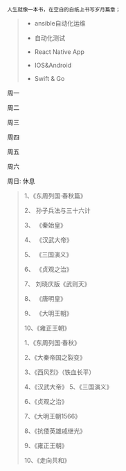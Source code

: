 # 

```asciidoc
人生就像一本书，在空白的白纸上书写岁月篇章；
```

> * ansible自动化运维
> 
> * 自动化测试
> 
> * React Native App
> 
> * IOS&Android
> 
> * Swift & Go

周一

> 

周二

> 

周三

> 

周四

> 

周五

> 

周六

> 

周日: 休息

> 1、《东周列国·春秋篇》
> 
> 2、 孙子兵法与三十六计
> 
> 3、 《秦始皇》
> 
> 4、 《汉武大帝》
> 
> 5、 《三国演义》
> 
> 6、 《贞观之治》
> 
> 7、 刘晓庆版《武则天》
> 
> 8、 《唐明皇》
> 
> 9、 《大明王朝》
> 
> 10、《雍正王朝》
> 
> 1、《东周列国·春秋》
> 
> 2、《大秦帝国之裂变》
> 
> 3、《西风烈》（铁血长平）
> 
> 4、《汉武大帝》 5、《三国演义》
> 
> 6、《贞观之治》
> 
> 7、《大明王朝1566》
> 
> 8、《抗倭英雄戚继光》
> 
> 9、《雍正王朝》
> 
> 10、《走向共和》


